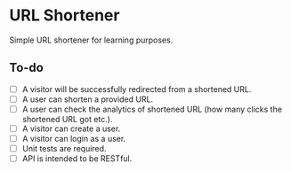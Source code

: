 # URL Shortener
Simple URL shortener for learning purposes.

## To-do

- [ ] A visitor will be successfully redirected from a shortened URL.
- [ ] A user can shorten a provided URL.
- [ ] A user can check the analytics of shortened URL (how many clicks the shortened URL got etc.).
- [ ] A visitor can create a user. 
- [ ] A visitor can login as a user.
- [ ] Unit tests are required.
- [ ] API is intended to be RESTful.
